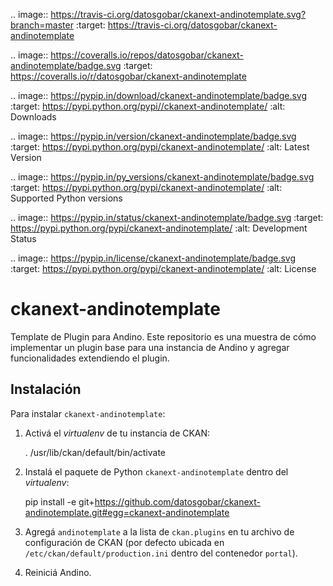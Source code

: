 .. image:: https://travis-ci.org/datosgobar/ckanext-andinotemplate.svg?branch=master
    :target: https://travis-ci.org/datosgobar/ckanext-andinotemplate

.. image:: https://coveralls.io/repos/datosgobar/ckanext-andinotemplate/badge.svg
  :target: https://coveralls.io/r/datosgobar/ckanext-andinotemplate

.. image:: https://pypip.in/download/ckanext-andinotemplate/badge.svg
    :target: https://pypi.python.org/pypi//ckanext-andinotemplate/
    :alt: Downloads

.. image:: https://pypip.in/version/ckanext-andinotemplate/badge.svg
    :target: https://pypi.python.org/pypi/ckanext-andinotemplate/
    :alt: Latest Version

.. image:: https://pypip.in/py_versions/ckanext-andinotemplate/badge.svg
    :target: https://pypi.python.org/pypi/ckanext-andinotemplate/
    :alt: Supported Python versions

.. image:: https://pypip.in/status/ckanext-andinotemplate/badge.svg
    :target: https://pypi.python.org/pypi/ckanext-andinotemplate/
    :alt: Development Status

.. image:: https://pypip.in/license/ckanext-andinotemplate/badge.svg
    :target: https://pypi.python.org/pypi/ckanext-andinotemplate/
    :alt: License

# ckanext-andinotemplate

Template de Plugin para Andino. Este repositorio es una muestra de cómo implementar un plugin base para una instancia de Andino y agregar funcionalidades extendiendo el plugin.


## Instalación

Para instalar `ckanext-andinotemplate`:

1. Activá el _virtualenv_ de tu instancia de CKAN:

     . /usr/lib/ckan/default/bin/activate

2. Instalá el paquete de Python `ckanext-andinotemplate` dentro del _virtualenv_:

     pip install -e git+https://github.com/datosgobar/ckanext-andinotemplate.git#egg=ckanext-andinotemplate

3. Agregá `andinotemplate` a la lista de `ckan.plugins` en tu archivo de configuración de CKAN
   (por defecto ubicada en `/etc/ckan/default/production.ini` dentro del contenedor `portal`).

4. Reiniciá Andino.
